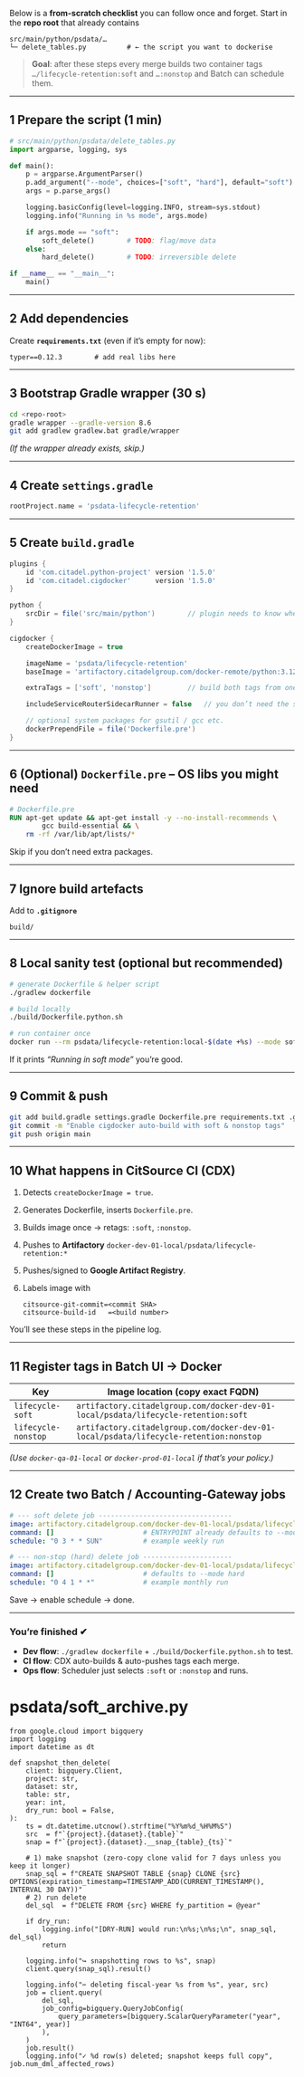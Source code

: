 Below is a **from-scratch checklist** you can follow once and forget.
Start in the **repo root** that already contains

```
src/main/python/psdata/…
└─ delete_tables.py          # ← the script you want to dockerise
```

> **Goal**: after these steps every merge builds two container tags
> `…/lifecycle-retention:soft` and `…:nonstop` and Batch can schedule them.

---

## 1  Prepare the script (1 min)

```python
# src/main/python/psdata/delete_tables.py
import argparse, logging, sys

def main():
    p = argparse.ArgumentParser()
    p.add_argument("--mode", choices=["soft", "hard"], default="soft")
    args = p.parse_args()

    logging.basicConfig(level=logging.INFO, stream=sys.stdout)
    logging.info("Running in %s mode", args.mode)

    if args.mode == "soft":
        soft_delete()        # TODO: flag/move data
    else:
        hard_delete()        # TODO: irreversible delete

if __name__ == "__main__":
    main()
```

---

## 2  Add **dependencies**

Create **`requirements.txt`** (even if it’s empty for now):

```
typer==0.12.3        # add real libs here
```

---

## 3  Bootstrap Gradle wrapper (30 s)

```bash
cd <repo-root>
gradle wrapper --gradle-version 8.6
git add gradlew gradlew.bat gradle/wrapper
```

*(If the wrapper already exists, skip.)*

---

## 4  Create **`settings.gradle`**

```groovy
rootProject.name = 'psdata-lifecycle-retention'
```

---

## 5  Create **`build.gradle`**

```groovy
plugins {
    id 'com.citadel.python-project' version '1.5.0'
    id 'com.citadel.cigdocker'      version '1.5.0'
}

python {
    srcDir = file('src/main/python')        // plugin needs to know where code is
}

cigdocker {
    createDockerImage = true

    imageName = 'psdata/lifecycle-retention'
    baseImage = 'artifactory.citadelgroup.com/docker-remote/python:3.12-slim'

    extraTags = ['soft', 'nonstop']         // build both tags from one image

    includeServiceRouterSidecarRunner = false   // you don’t need the sidecar

    // optional system packages for gsutil / gcc etc.
    dockerPrependFile = file('Dockerfile.pre')
}
```

---

## 6  (Optional) **`Dockerfile.pre`** – OS libs you might need

```dockerfile
# Dockerfile.pre
RUN apt-get update && apt-get install -y --no-install-recommends \
        gcc build-essential && \
    rm -rf /var/lib/apt/lists/*
```

Skip if you don’t need extra packages.

---

## 7  Ignore build artefacts

Add to **`.gitignore`**

```
build/
```

---

## 8  Local sanity test (optional but recommended)

```bash
# generate Dockerfile & helper script
./gradlew dockerfile

# build locally
./build/Dockerfile.python.sh

# run container once
docker run --rm psdata/lifecycle-retention:local-$(date +%s) --mode soft --dry-run
```

If it prints *“Running in soft mode”* you’re good.

---

## 9  Commit & push

```bash
git add build.gradle settings.gradle Dockerfile.pre requirements.txt .gitignore
git commit -m "Enable cigdocker auto-build with soft & nonstop tags"
git push origin main
```

---

## 10  What happens in CitSource CI (CDX)

1. Detects `createDockerImage = true`.
2. Generates Dockerfile, inserts `Dockerfile.pre`.
3. Builds image once → retags: `:soft`, `:nonstop`.
4. Pushes to **Artifactory** `docker-dev-01-local/psdata/lifecycle-retention:*`
5. Pushes/signed to **Google Artifact Registry**.
6. Labels image with

   ```
   citsource-git-commit=<commit SHA>
   citsource-build-id   =<build number>
   ```

You’ll see these steps in the pipeline log.

---

## 11  Register tags in **Batch UI → Docker**

| Key                 | Image location (copy exact FQDN)                                                      |
| ------------------- | ------------------------------------------------------------------------------------- |
| `lifecycle-soft`    | `artifactory.citadelgroup.com/docker-dev-01-local/psdata/lifecycle-retention:soft`    |
| `lifecycle-nonstop` | `artifactory.citadelgroup.com/docker-dev-01-local/psdata/lifecycle-retention:nonstop` |

*(Use `docker-qa-01-local` or `docker-prod-01-local` if that’s your policy.)*

---

## 12  Create two Batch / Accounting-Gateway jobs

```yaml
# --- soft delete job ---------------------------------
image: artifactory.citadelgroup.com/docker-dev-01-local/psdata/lifecycle-retention:soft
command: []                      # ENTRYPOINT already defaults to --mode soft
schedule: "0 3 * * SUN"          # example weekly run

# --- non-stop (hard) delete job ----------------------
image: artifactory.citadelgroup.com/docker-dev-01-local/psdata/lifecycle-retention:nonstop
command: []                      # defaults to --mode hard
schedule: "0 4 1 * *"            # example monthly run
```

Save → enable schedule → done.

---

### You’re finished ✔︎

* **Dev flow**: `./gradlew dockerfile` + `./build/Dockerfile.python.sh` to test.
* **CI flow**: CDX auto-builds & auto-pushes tags each merge.
* **Ops flow**: Scheduler just selects `:soft` or `:nonstop` and runs.
# psdata/soft_archive.py
```
from google.cloud import bigquery
import logging
import datetime as dt

def snapshot_then_delete(
    client: bigquery.Client,
    project: str,
    dataset: str,
    table: str,
    year: int,
    dry_run: bool = False,
):
    ts = dt.datetime.utcnow().strftime("%Y%m%d_%H%M%S")
    src  = f"`{project}.{dataset}.{table}`"
    snap = f"`{project}.{dataset}.__snap_{table}_{ts}`"

    # 1) make snapshot (zero-copy clone valid for 7 days unless you keep it longer)
    snap_sql = f"CREATE SNAPSHOT TABLE {snap} CLONE {src} OPTIONS(expiration_timestamp=TIMESTAMP_ADD(CURRENT_TIMESTAMP(), INTERVAL 30 DAY))"
    # 2) run delete
    del_sql  = f"DELETE FROM {src} WHERE fy_partition = @year"

    if dry_run:
        logging.info("[DRY-RUN] would run:\n%s;\n%s;\n", snap_sql, del_sql)
        return

    logging.info("↪︎ snapshotting rows to %s", snap)
    client.query(snap_sql).result()

    logging.info("✂︎ deleting fiscal-year %s from %s", year, src)
    job = client.query(
        del_sql,
        job_config=bigquery.QueryJobConfig(
            query_parameters=[bigquery.ScalarQueryParameter("year", "INT64", year)]
        ),
    )
    job.result()
    logging.info("✓ %d row(s) deleted; snapshot keeps full copy", job.num_dml_affected_rows)
```
